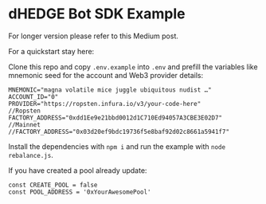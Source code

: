 # dHEDGE Bot SDK Example

For longer version please refer to this Medium post.

For a quickstart stay here:

Clone this repo and copy `.env.example` into `.env` and prefill the variables like mnemonic seed for the account and Web3 provider details:

```
MNEMONIC="magna volatile mice juggle ubiquitous nudist …"
ACCOUNT_ID="0"
PROVIDER="https://ropsten.infura.io/v3/your-code-here"
//Ropsten
FACTORY_ADDRESS="0xdd1Ee9e21bbd0012d1C710Ed94057A3CBE3E02D7"
//Mainnet
//FACTORY_ADDRESS="0x03d20ef9bdc19736f5e8baf92d02c8661a5941f7"
```


Install the dependencies with `npm i` and run the example with `node rebalance.js`.

If you have created a pool already update: 

```
const CREATE_POOL = false
const POOL_ADDRESS = '0xYourAwesomePool'
```
